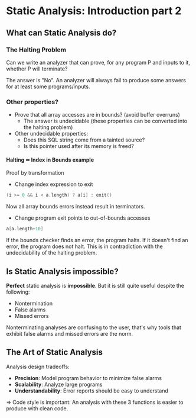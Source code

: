 # Static Analysis: Introduction part 2

## What can Static Analysis do?

### The Halting Problem

Can we write an analyzer that can prove, for
any program P and inputs to it, whether P will terminate?

The answer is "No". An analyzer will always fail to produce some answers for at  least some programs/inputs.

### Other properties?

* Prove that all array accesses are in bounds? (avoid buffer overruns)
  * The answer is undecidable (these properties can be converted into the halting problem)
* Other undecidable properties:
  * Does this SQL string come from a tainted source?
  * Is this pointer used after its memory is freed?

#### Halting ≃ Index in Bounds example

Proof by transformation

* Change index expression to exit

```C
(i >= 0 && i < a.length) ? a[i] : exit()
```

Now all array bounds errors instead result in terminators.

* Change program exit points to out-of-bounds accesses

```C
a[a.length+10]
```

If the bounds checker finds an error, the program halts. If it doesn't find an error, the program does not halt. This is in contradiction with the undecidability of the halting problem.

## Is Static Analysis impossible?

__Perfect__ static analysis is __impossible__. But it is still quite useful despite the following:

* Nontermination
* False alarms
* Missed errors

Nonterminating analyses are confusing to the user, that's why tools that exhibit false alarms and missed errors are the norm.

## The Art of Static Analysis

Analysis design tradeoffs:

* __Precision__: Model program behavior to minimize false alarms
* __Scalability__: Analyze large programs
* __Understandability__: Error reports should be easy to understand

=> Code style is important: An analysis with these 3 functions is easier to produce with clean code.

